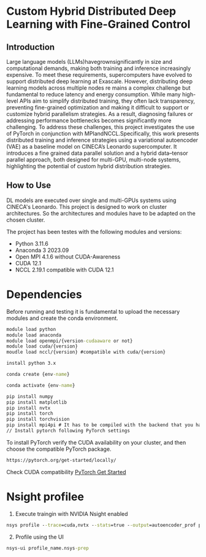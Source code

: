 # Custom Hybrid Distributed Deep Learning with Fine-Grained Control

## Introduction
Large language models (LLMs)havegrownsignificantly in size and computational demands, making both training and inference increasingly expensive. To meet these requirements, supercomputers have evolved to support distributed deep learning at Exascale. However, distributing deep learning models across multiple nodes re mains a complex challenge but fundamental to reduce latency and energy consumption. While many high-level APIs aim to simplify distributed training, they often lack transparency, preventing fine-grained optimization and making it difficult to support or customize hybrid parallelism strategies. As a result, diagnosing failures or addressing performance bottlenecks becomes significantly more challenging. To address these challenges, this project investigates the use of PyTorch in conjunction with MPIandNCCL.Specifically, this work presents distributed training and inference strategies using a variational autoencoder (VAE) as a baseline model on CINECA’s Leonardo supercomputer. It introduces a fine grained data parallel solution and a hybrid data–tensor parallel approach, both designed for multi-GPU, multi-node systems, highlighting the potential of custom hybrid distribution strategies.

## How to Use
DL models are executed over single and multi-GPUs systems using CINECA's Leonardo.
This project is designed to work on cluster architectures.
So the architectures and modules have to be adapted on the chosen cluster.

The project has been testes with the following modules and versions:

- Python 3.11.6
- Anaconda 3 2023.09
- Open MPI 4.1.6 without CUDA-Awareness
- CUDA 12.1 
- NCCL 2.19.1 compatible with CUDA 12.1

# Dependencies

Before running and testing it is fundamental to upload the necessary modules and create the conda environment.

```cmd
module load python
module load anaconda
module load openmpi/{version-cudaaware or not}
module load cuda/{version}
moudle load nccl/{version} #compatible with cuda/{version}
``` 

```cmd
install python 3.x

conda create {env-name}

conda activate {env-name}

pip install numpy
pip install matplotlib
pip install nvtx
pip install torch
pip install torchvision
pip install mpi4pi # It has to be compiled with the backend that you have (eg. Open MPI)
// Install pytorch following PyTorch settings
```

To install PyTorch verify the CUDA availability on your cluster, and then choose the compatible PyTorch package.

```cmd
https://pytorch.org/get-started/locally/
```

Check CUDA compatibility [PyTorch Get Started](https://pytorch.org/get-started/locally/)

# Nsight profilee

1. Execute traingin with NVIDIA Nsight enabled

```cmd
nsys profile --trace=cuda,nvtx --stats=true --output=autoencoder_prof python train.py
```

2. Profile using the UI

```cmd
nsys-ui profile_name.nsys-prep
```
